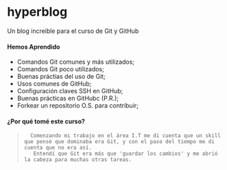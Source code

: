 # hyperblog
Un blog increible para el curso de Git y GitHub
#### Hemos Aprendido

- Comandos Git comunes y más utilizados;
- Comandos Git poco utilizados;
- Buenas práctias del uso de Git;
- Usos comunes de GitHub;
- Configuración claves SSH en GitHub;
- Buenas prácticas en GitHubc (P.R.);
- Forkear un repositorio O.S. para contribuir;

#### ¿Por qué tomé este curso?

>       Comenzando mi trabajo en el área I.T me di cuenta que un skill que pensé que dominaba era Git, y con el paso del tiempo me di cuenta que no era así.
>        Entendí que Git era más que 'guardar los cambios' y me abrió la cabeza para muchas otras tareas.